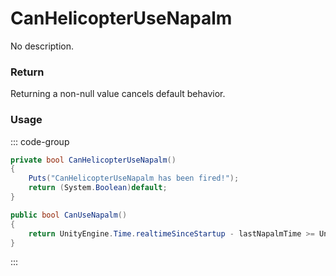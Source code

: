# CanHelicopterUseNapalm
<Badge type="info" text="Vehicle"/><Badge type="danger" text="Carbon Compatible"/><Badge type="warning" text="Oxide Compatible"/>
No description.
### Return
Returning a non-null value cancels default behavior.

### Usage
::: code-group
```csharp [Example]
private bool CanHelicopterUseNapalm()
{
	Puts("CanHelicopterUseNapalm has been fired!");
	return (System.Boolean)default;
}
```
```csharp [Source — Assembly-CSharp @ PatrolHelicopterAI]
public bool CanUseNapalm()
{
	return UnityEngine.Time.realtimeSinceStartup - lastNapalmTime >= UnityEngine.Random.Range(25f, 35f);
}

```
:::
